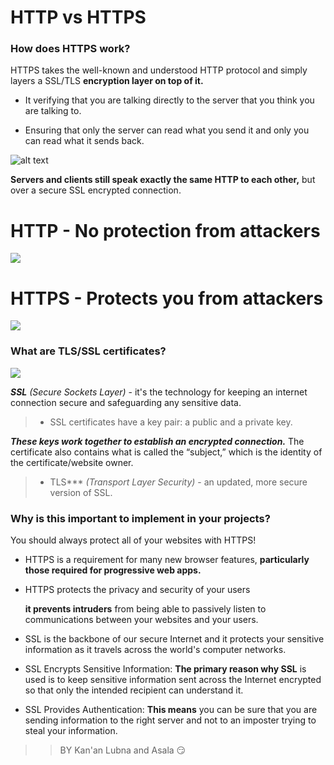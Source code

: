 # HTTP vs HTTPS



### How does HTTPS work?
HTTPS takes the well-known and understood HTTP protocol and simply layers a SSL/TLS **encryption layer on top of it.**


+ It verifying that you are talking directly to the server that you think you are talking to.

+ Ensuring that only the server can read what you send it and only you can read what it sends back.

![alt text](https://www.instantssl.com/images/http-vs-https.png)

**Servers and clients still speak exactly the same HTTP to each other,** but over a secure SSL encrypted connection.

# HTTP - No protection from attackers

![](https://cascadingmedia.com/assets/images/insites/2015/01/https-everywhere/http-active-attacker-7a91cf87.png)

# HTTPS - Protects you from attackers

![](https://cascadingmedia.com/assets/images/insites/2015/01/https-everywhere/https-active-attacker-ed110ae9.png)

### What are TLS/SSL certificates?
![](https://www.ssl2buy.com/wiki/wp-content/uploads/2017/02/what-is-https.png)

 ***SSL*** *(Secure Sockets Layer)* - it's the technology for keeping an internet connection secure and safeguarding any sensitive data.

 > + SSL certificates have a key pair: a public and a private key.

  ***These keys work together to establish an encrypted connection.*** The certificate also contains what is called the “subject,” which is the identity of the certificate/website owner.


> + TLS*** *(Transport Layer Security)* - an updated, more secure version of SSL.

### Why is this important to implement in your projects?

You should always protect all of your websites with HTTPS!

+ HTTPS is a requirement for many new browser features, **particularly those required for progressive web apps.**

+ HTTPS protects the privacy and security of your users

  **it prevents intruders** from being able to passively listen to communications between your websites and your users.

+ SSL is the backbone of our secure Internet and it protects your sensitive information as it travels across the world's computer networks.

+ SSL Encrypts Sensitive Information:
**The primary reason why SSL** is used is to keep sensitive information sent across the Internet encrypted so that only the intended recipient can understand it.

+ SSL Provides Authentication:
**This means** you can be sure that you are sending information to the right server and not to an imposter trying to steal your information.


>> BY Kan'an Lubna and Asala  :smirk:
